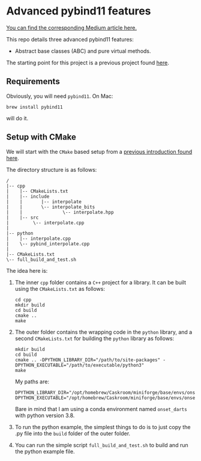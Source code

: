 # Advanced pybind11 features

[You can find the corresponding Medium article here.](https://medium.com/practical-coding/three-advanced-pybind11-features-for-wrapping-c-code-into-python-6dbcac169b93)

This repo details three advanced pybind11 features:
* Abstract base classes (ABC) and pure virtual methods.

The starting point for this project is a previous project found [here](https://github.com/smrfeld/cmake_cpp_pybind11_tutorial).

## Requirements

Obviously, you will need `pybind11`. On Mac:
```
brew install pybind11
```
will do it.

## Setup with CMake

We will start with the `CMake` based setup from a [previous introduction found here](https://github.com/smrfeld/cmake_cpp_pybind11_tutorial).

The directory structure is as follows:
```
/
|-- cpp
|    |-- CMakeLists.txt
|    |-- include
|    |       |-- interpolate
|    |       \-- interpolate_bits
|    |               \-- interpolate.hpp
|    |-- src
|         \-- interpolate.cpp
|
|-- python
|    |-- interpolate.cpp
|    \-- pybind_interpolate.cpp  
|
|-- CMakeLists.txt
\-- full_build_and_test.sh
```
The idea here is:
1. The inner `cpp` folder contains a `C++` project for a library. It can be built using the `CMakeLists.txt` as follows:
    ```
    cd cpp
    mkdir build
    cd build
    cmake ..
    make
    ```
2. The outer folder contains the wrapping code in the `python` library, and a second `CMakeLists.txt` for building the `python` library as follows:
    ```
    mkdir build
    cd build
    cmake .. -DPYTHON_LIBRARY_DIR="/path/to/site-packages" -DPYTHON_EXECUTABLE="/path/to/executable/python3"
    make
    ```
    My paths are:
    ```
    DPYTHON_LIBRARY_DIR="/opt/homebrew/Caskroom/miniforge/base/envs/onset_darts/lib/python3.8"
    DPYTHON_EXECUTABLE="/opt/homebrew/Caskroom/miniforge/base/envs/onset_darts/bin/python"
    ```
    Bare in mind that I am using a conda environment named `onset_darts` with python version 3.8.

3. To run the python example, the simplest things to do is to just copy the .py file into the `build` folder of the outer folder.

4. You can run the simple script `full_build_and_test.sh` to build and run the python example file.
